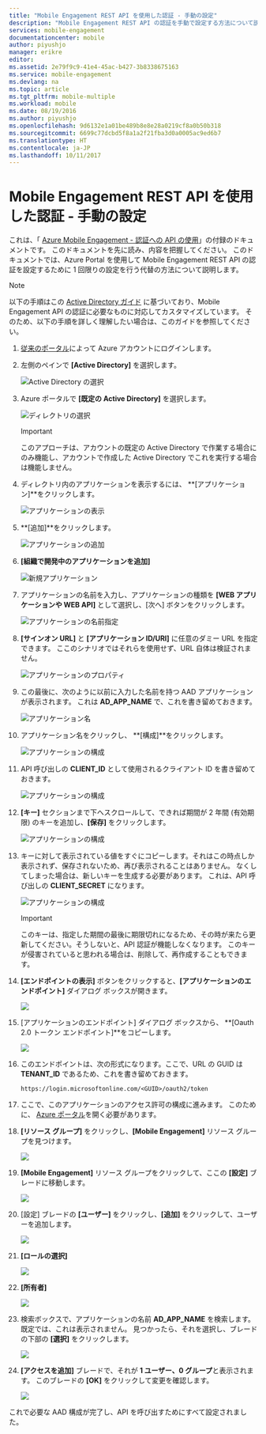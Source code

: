 ```yaml
---
title: "Mobile Engagement REST API を使用した認証 - 手動の設定"
description: "Mobile Engagement REST API の認証を手動で設定する方法について説明します"
services: mobile-engagement
documentationcenter: mobile
author: piyushjo
manager: erikre
editor: 
ms.assetid: 2e79f9c9-41e4-45ac-b427-3b8338675163
ms.service: mobile-engagement
ms.devlang: na
ms.topic: article
ms.tgt_pltfrm: mobile-multiple
ms.workload: mobile
ms.date: 08/19/2016
ms.author: piyushjo
ms.openlocfilehash: 9d6132e1a01be489b8e8e28a0219cf8a0b50b318
ms.sourcegitcommit: 6699c77dcbd5f8a1a2f21fba3d0a0005ac9ed6b7
ms.translationtype: HT
ms.contentlocale: ja-JP
ms.lasthandoff: 10/11/2017
---
```

# <a name="authenticate-with-mobile-engagement-rest-apis---manual-setup"></a>Mobile Engagement REST API を使用した認証 - 手動の設定
これは、「 [Azure Mobile Engagement - 認証への API の使用](mobile-engagement-api-authentication.md)」の付録のドキュメントです。 このドキュメントを先に読み、内容を把握してください。 このドキュメントでは、Azure Portal を使用して Mobile Engagement REST API の認証を設定するために 1 回限りの設定を行う代替の方法について説明します。 

> [!NOTE]
> 以下の手順はこの [Active Directory ガイド](../azure-resource-manager/resource-group-create-service-principal-portal.md) に基づいており、Mobile Engagement API の認証に必要なものに対応してカスタマイズしています。 そのため、以下の手順を詳しく理解したい場合は、このガイドを参照してください。 
> 
> 

1. [従来のポータル](https://manage.windowsazure.com/)によって Azure アカウントにログインします。
2. 左側のペインで **[Active Directory]** を選択します。
   
     ![Active Directory の選択][1]
3. Azure ポータルで **[既定の Active Directory]** を選択します。 
   
     ![ディレクトリの選択][2]
   
   > [!IMPORTANT]
   > このアプローチは、アカウントの既定の Active Directory で作業する場合にのみ機能し、アカウントで作成した Active Directory でこれを実行する場合は機能しません。 
   > 
   > 
4. ディレクトリ内のアプリケーションを表示するには、 **[アプリケーション]**をクリックします。
   
     ![アプリケーションの表示][3]
5. **[追加]**をクリックします。 
   
     ![アプリケーションの追加][4]
6. **[組織で開発中のアプリケーションを追加]**
   
     ![新規アプリケーション][5]
7. アプリケーションの名前を入力し、アプリケーションの種類を **[WEB アプリケーションや WEB API]** として選択し、[次へ] ボタンをクリックします。
   
     ![アプリケーションの名前指定][6]
8. **[サインオン URL]** と **[アプリケーション ID/URI]** に任意のダミー URL を指定できます。 ここのシナリオではそれらを使用せず、URL 自体は検証されません。  
   
     ![アプリケーションのプロパティ][7]
9. この最後に、次のように以前に入力した名前を持つ AAD アプリケーションが表示されます。 これは **AD\_APP\_NAME** で、これを書き留めておきます。  
   
     ![アプリケーション名][8]
10. アプリケーション名をクリックし、 **[構成]**をクリックします。
    
      ![アプリケーションの構成][9]
11. API 呼び出しの **CLIENT\_ID** として使用されるクライアント ID を書き留めておきます。 
    
     ![アプリケーションの構成][10]
12. **[キー]** セクションまで下へスクロールして、できれば期間が 2 年間 (有効期限) のキーを追加し、**[保存]** をクリックします。 
    
     ![アプリケーションの構成][11]
13. キーに対して表示されている値をすぐにコピーします。それはこの時点しか表示されず、保存されないため、再び表示されることはありません。 なくしてしまった場合は、新しいキーを生成する必要があります。 これは、API 呼び出しの **CLIENT_SECRET** になります。 
    
     ![アプリケーションの構成][12]
    
    > [!IMPORTANT]
    > このキーは、指定した期間の最後に期限切れになるため、その時が来たら更新してください。そうしないと、API 認証が機能しなくなります。 このキーが侵害されていると思われる場合は、削除して、再作成することもできます。
    > 
    > 
14. **[エンドポイントの表示]** ボタンをクリックすると、**[アプリケーションのエンドポイント]** ダイアログ ボックスが開きます。 
    
    ![][13]
15. [アプリケーションのエンドポイント] ダイアログ ボックスから、 **[Oauth 2.0 トークン エンドポイント]**をコピーします。 
    
    ![][14]
16. このエンドポイントは、次の形式になります。ここで、URL の GUID は **TENANT_ID** であるため、これを書き留めておきます。 
    
        https://login.microsoftonline.com/<GUID>/oauth2/token
17. ここで、このアプリケーションのアクセス許可の構成に進みます。 このために、 [Azure ポータル](https://portal.azure.com)を開く必要があります。 
18. **[リソース グループ]** をクリックし、**[Mobile Engagement]** リソース グループを見つけます。  
    
    ![][15]
19. **[Mobile Engagement]** リソース グループをクリックして、ここの **[設定]** ブレードに移動します。 
    
    ![][16]
20. [設定] ブレードの **[ユーザー]** をクリックし、**[追加]** をクリックして、ユーザーを追加します。 
    
    ![][17]
21. **[ロールの選択]**
    
    ![][18]
22. **[所有者]**
    
    ![][19]
23. 検索ボックスで、アプリケーションの名前 **AD\_APP\_NAME** を検索します。 既定では、これは表示されません。 見つかったら、それを選択し、ブレードの下部の **[選択]** をクリックします。 
    
    ![][20]
24. **[アクセスを追加]** ブレードで、それが **1 ユーザー、0 グループ**と表示されます。 このブレードの **[OK]** をクリックして変更を確認します。 
    
    ![][21]

これで必要な AAD 構成が完了し、API を呼び出すためにすべて設定されました。 

<!-- Images -->
[1]: ./media/mobile-engagement-api-authentication-manual/active-directory.png
[2]: ./media/mobile-engagement-api-authentication-manual/active-directory-details.png
[3]: ./media/mobile-engagement-api-authentication-manual/view-applications.png
[4]: ./media/mobile-engagement-api-authentication-manual/add-icon.png
[5]: ./media/mobile-engagement-api-authentication-manual/what-do-you-want-to-do.png
[6]: ./media/mobile-engagement-api-authentication-manual/tell-us-about-your-application.png
[7]: ./media/mobile-engagement-api-authentication-manual/app-properties.png
[8]: ./media/mobile-engagement-api-authentication-manual/aad-app.png
[9]: ./media/mobile-engagement-api-authentication-manual/configure-menu.png
[10]: ./media/mobile-engagement-api-authentication-manual/client-id.png
[11]: ./media/mobile-engagement-api-authentication-manual/client_secret.png
[12]: ./media/mobile-engagement-api-authentication-manual/keys.png
[13]: ./media/mobile-engagement-api-authentication-manual/view-endpoints.png
[14]: ./media/mobile-engagement-api-authentication-manual/app-endpoints.png
[15]: ./media/mobile-engagement-api-authentication-manual/resource-groups.png
[16]: ./media/mobile-engagement-api-authentication-manual/resource-groups-settings.png
[17]: ./media/mobile-engagement-api-authentication-manual/add-users.png
[18]: ./media/mobile-engagement-api-authentication-manual/add-role.png
[19]: ./media/mobile-engagement-api-authentication-manual/select-role.png
[20]: ./media/mobile-engagement-api-authentication-manual/add-user-select.png
[21]: ./media/mobile-engagement-api-authentication-manual/add-access-final.png



